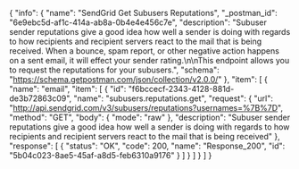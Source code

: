 {
  "info": {
    "name": "SendGrid Get Subusers Reputations",
    "_postman_id": "6e9ebc5d-af1c-414a-ab8a-0b4e4e456c7e",
    "description": "Subuser sender reputations give a good idea how well a sender is doing with regards to how recipients and recipient servers react to the mail that is being received. When a bounce, spam report, or other negative action happens on a sent email, it will effect your sender rating.\n\nThis endpoint allows you to request the reputations for your subusers.",
    "schema": "https://schema.getpostman.com/json/collection/v2.0.0/"
  },
  "item": [
    {
      "name": "email",
      "item": [
        {
          "id": "f6bccecf-2343-4128-881d-de3b72863c09",
          "name": "subusers.reputations.get",
          "request": {
            "url": "http://api.sendgrid.com/v3/subusers/reputations?usernames=%7B%7D",
            "method": "GET",
            "body": {
              "mode": "raw"
            },
            "description": "Subuser sender reputations give a good idea how well a sender is doing with regards to how recipients and recipient servers react to the mail that is being received"
          },
          "response": [
            {
              "status": "OK",
              "code": 200,
              "name": "Response_200",
              "id": "5b04c023-8ae5-45af-a8d5-feb6310a9176"
            }
          ]
        }
      ]
    }
  ]
}